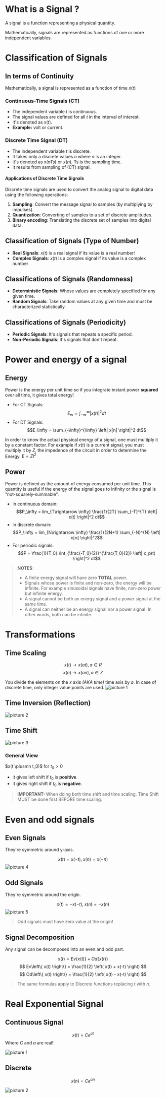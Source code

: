 # What is a Signal ?
A signal is a function representing a
physical quantity.

Mathematically, signals are represented as functions of
one or more independent variables.

# Classification of Signals
## In terms of Continuity
Mathematically, a signal is represented as a function of time $x(t)$
### Continuous-Time Signals (CT)
- The independent variable $t$ is continuous.
- The signal values are defined for all $t$ in the interval of interest.
- It's denoted as $x(t)$.
- **Example:** volt or current.

### Discrete Time Signal (DT)
- The independent variable $t$ is discrete.
- It takes only a discrete values $n$ where $n$ is an integer.
- It's denoted as $x(nTs)$ or $x(n)$, Ts
is the sampling time.
- It results from sampling of (CT) signal.

#### Applications of Discrete Time Signals
Discrete time signals are used to convert the analog signal to digital data using
the following operations:

1) **Sampling**: Convert the message signal to samples (by multiplying by impulses).
2) **Quantization**: Converting of samples to a set of discrete amplitudes.
3) **Binary encoding**: Translating the discrete set of samples into digital data. 

## Classification of Signals (Type of Number)
- **Real Signals**: $x(t)$ is a real signal if its value is a real number!
- **Complex Signals**: $x(t)$ is a complex signal if its value is a complex number

## Classifications of Signals (Randomness)
- **Deterministic Signals**: Whose values are completely specified for any given time.
- **Random Signals**: Take random values at any given time and must be characterized statistically.

## Classifications of Signals (Periodicity)
- **Periodic Signals**: It's signals that repeats a specific period.
- **Non-Periodic Signals**: It's signals that don't repeat.

# Power and energy of a signal
## Energy
Power is the energy per unit time so if you integrate instant power **squared** over all time, it gives total energy!
- For CT Signals: $$E_\infty = \int_{-\infty}^{\infty} \left| x(t) \right|^2 dt$$
- For DT Signals: $$E_\infty = \sum_{-\infty}^{\infty} \left| x[n] \right|^2 dt$$

In order to know the actual physical energy of a signal, one must multiply it by a constant factor. For example if $x(t)$ is a current signal, you must multiply it by $Z$, the impedence of the circuit in order to determine the Energy. $E = ZI^2$

## Power
Power is defined as the amount of energy consumed per unit time. This quantity is useful if the energy of the signal goes to infinity or the signal is "not-squarely-summable". 

- In continuous domain: $$P_\infty = lim_{T\rightarrow \infty} \frac{1}{2T} \sum_{-T}^{T} \left| x(t) \right|^2 dt$$
- In discrete domain: $$P_\infty = lim_{N\rightarrow \infty} \frac{1}{2N+1} \sum_{-N}^{N} \left| x[n] \right|^2$$
- For periodic signals: $$P = \frac{1}{T_0} \int_{\frac{-T_0}{2}}^{\frac{T_0}{2}} \left| x_p(t) \right|^2 dt$$

> **NOTES**: 
> - A finite energy signal will have zero **TOTAL** power.
> - Signals whose power is finite and non-zero, the energy will be infinite. For example sinusoidal signals have finite, non-zero power but infinite energy.
> - A signal cannot be both an energy signal and a power signal at the same time.
> - A signal can neither be an energy signal nor a power signal. In other words, both can be infinite.


# Transformations
## Time Scaling
$$ x(t) \rightarrow x(at), a \in R $$
$$ x(n) \rightarrow x(an), a \in Z $$

You divide the elements on the $x$ axis *(AKA time)* time axis by $a$. In case of discrete time, only integer value points are used. ![picture 1](assets/lecture1-timescaling.png)  

## Time Inversion (Reflection)
![picture 2](assets/lecture1-time_inversion.png)  

## Time Shift
![picture 3](assets/lecture1-time_shift.png)  

### General View
$x(t \plusmn t_0)$ for $t_0 > 0$
- It gives left shift if $t_0$ is **positive**.
- It gives right shift if $t_0$ is **negative**.

> **IMPORTANT:** When doing both time shift and time scaling. Time Shift MUST be done first BEFORE time scaling.

# Even and odd signals
## Even Signals
They're symmetric around y-axis.

$$ x(t) = x(-t) ,\; x(n) = x(-n) $$
![picture 4](assets/lecture1-even_fn.png)  

## Odd Signals
They're symmetric around the origin.

$$ x(t) = -x(-t), \; x(n) = -x(n)$$
![picture 5](assets/lecture1-odd_fn.png)  

> Odd signals must have zero value at the origin!

## Signal Decomposition
Any signal can be decomposed into an even and odd part.

$$ x(t) = Ev\left\{ x(t) \right\} + Od\left\{ x(t) \right\} $$
$$ Ev\left\{ x(t) \right\} = \frac{1}{2} \left( x(t) + x(-t) \right) $$
$$ Od\left\{ x(t) \right\} = \frac{1}{2} \left( x(t) - x(-t) \right) $$

> The same formulas apply to Discrete functions replacing $t$ with $n$.

# Real Exponential Signal
## Continuous Signal 
$$x(t) = Ce^{at}$$
Where $C$ and $a$ are real! 

![picture 1](assets/lecture1-cont_signal_e.png)  

## Discrete 
$$ x(n) = Ce^{an} $$

![picture 2](assets/lecture1-discrete_signal_e.png)  